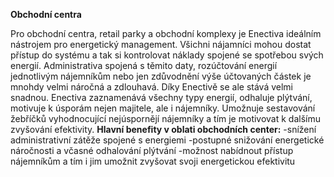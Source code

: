 **Obchodní centra**

Pro obchodní centra, retail parky a obchodní komplexy je Enectiva ideálním nástrojem pro energetický management. Všichni nájamníci mohou dostat přístup do systému a tak si kontrolovat náklady spojené se spotřebou svých energií. Administrativa spojená s těmito daty, rozúčtování energií jednotlivým nájemníkům nebo jen zdůvodnění výše účtovaných částek je mnohdy velmi náročná a zdlouhavá. Díky Enectivě se ale stává velmi snadnou. Enectiva zaznamenává všechny typy energií, odhaluje plýtvání, motivuje k úsporám nejen majitele, ale i nájemníky. Umožnuje sestavování žebříčků vyhodnocující nejúspornějí nájemníky a tím je motivovat k dalšímu zvyšování efektivity.
**Hlavní benefity v oblati obchodních center:**
-snížení administrativní zátěže spojené s energiemi
-postupné snižování energetické náročnosti a včasné odhalování plýtvání
-možnost nabídnout přístup nájemníkům a tím i jim umožnit zvyšovat svoji energetickou efektivitu
